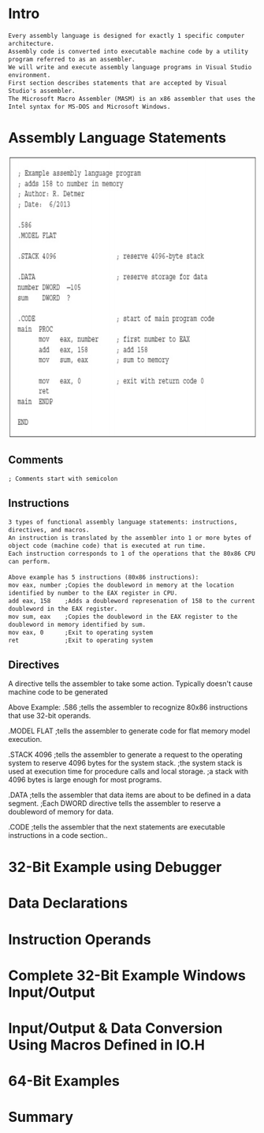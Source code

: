 # Intro
    Every assembly language is designed for exactly 1 specific computer architecture.
    Assembly code is converted into executable machine code by a utility program referred to as an assembler.
    We will write and execute assembly language programs in Visual Studio environment.
    First section describes statements that are accepted by Visual Studio's assembler.
    The Microsoft Macro Assembler (MASM) is an x86 assembler that uses the Intel syntax for MS-DOS and Microsoft Windows.

# Assembly Language Statements
![](https://github.com/JeffreybVilla/ComputerScienceBSPATH/blob/main/CISP%20310%20Assembly%20Language/images/assemblyEx1.png)

## Comments
    ; Comments start with semicolon

## Instructions
    3 types of functional assembly language statements: instructions, directives, and macros.
    An instruction is translated by the assembler into 1 or more bytes of object code (machine code) that is executed at run time.
    Each instruction corresponds to 1 of the operations that the 80x86 CPU can perform.

    Above example has 5 instructions (80x86 instructions):
    mov eax, number ;Copies the doubleword in memory at the location identified by number to the EAX register in CPU.
    add eax, 158    ;Adds a doubleword represenation of 158 to the current doubleword in the EAX register.
    mov sum, eax    ;Copies the doubleword in the EAX register to the doubleword in memory identified by sum.
    mov eax, 0      ;Exit to operating system
    ret             ;Exit to operating system

## Directives
A directive tells the assembler to take some action. 
Typically doesn't cause machine code to be generated

Above Example:
.586             ;tells the assembler to recognize 80x86 instructions that use 32-bit operands.

.MODEL FLAT      ;tells the assembler to generate code for flat memory model execution.

.STACK 4096      ;tells the assembler to generate a request to the operating system to reserve 4096 bytes for the system stack.
                 ;the system stack is used at execution time for procedure calls and local storage.
                 ;a stack with 4096 bytes is large enough for most programs.
                 
.DATA            ;tells the assembler that data items are about to be defined in a data segment.
                 ;Each DWORD directive tells the assembler to reserve a doubleword of memory for data.

.CODE            ;tells the assembler that the next statements are executable instructions in a code section..















# 32-Bit Example using Debugger

# Data Declarations

# Instruction Operands

# Complete 32-Bit Example Windows Input/Output

# Input/Output & Data Conversion Using Macros Defined in IO.H

# 64-Bit Examples

# Summary
